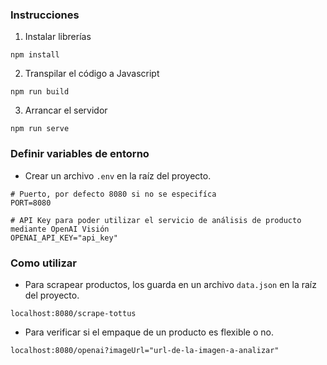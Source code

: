 ### **Instrucciones**
1. Instalar librerías
```
npm install
```
2. Transpilar el código a Javascript
```
npm run build
```
3. Arrancar el servidor
```
npm run serve
```
### **Definir variables de entorno**
- Crear un archivo `.env` en la raíz del proyecto.
```
# Puerto, por defecto 8080 si no se especifíca
PORT=8080

# API Key para poder utilizar el servicio de análisis de producto mediante OpenAI Visión
OPENAI_API_KEY="api_key"
```
### **Como utilizar**
- Para scrapear productos, los guarda en un archivo `data.json` en la raíz del proyecto.
```
localhost:8080/scrape-tottus
```
- Para verificar si el empaque de un producto es flexible o no.
```
localhost:8080/openai?imageUrl="url-de-la-imagen-a-analizar"
```
